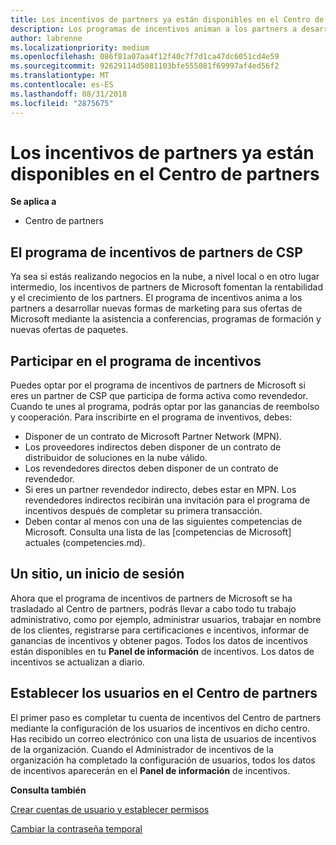 ```yaml
---
title: Los incentivos de partners ya están disponibles en el Centro de partners | Centro de partners
description: Los programas de incentivos animan a los partners a desarrollar nuevas técnicas de marketing, ofrecen formación y mucho más
author: labrenne
ms.localizationpriority: medium
ms.openlocfilehash: 086f81a07aa4f12f40c7f7d1ca47dc6051cd4e59
ms.sourcegitcommit: 92629114d5081103bfe555081f69997af4ed56f2
ms.translationtype: MT
ms.contentlocale: es-ES
ms.lasthandoff: 08/31/2018
ms.locfileid: "2875675"
---
```

# <a name="partner-incentives-is-now-on-partner-center"></a>Los incentivos de partners ya están disponibles en el Centro de partners 

**Se aplica a**

-  Centro de partners

## <a name="the-csp-partner-incentives-program"></a>El programa de incentivos de partners de CSP

Ya sea si estás realizando negocios en la nube, a nivel local o en otro lugar intermedio, los incentivos de partners de Microsoft fomentan la rentabilidad y el crecimiento de los partners. El programa de incentivos anima a los partners a desarrollar nuevas formas de marketing para sus ofertas de Microsoft mediante la asistencia a conferencias, programas de formación y nuevas ofertas de paquetes. 

## <a name="qualify-for-the-incentives-program"></a>Participar en el programa de incentivos

Puedes optar por el programa de incentivos de partners de Microsoft si eres un partner de CSP que participa de forma activa como revendedor.
Cuando te unes al programa, podrás optar por las ganancias de reembolso y cooperación. Para inscribirte en el programa de inventivos, debes: 
-   Disponer de un contrato de Microsoft Partner Network (MPN).  
-   Los proveedores indirectos deben disponer de un contrato de distribuidor de soluciones en la nube válido.
-   Los revendedores directos deben disponer de un contrato de revendedor.
-   Si eres un partner revendedor indirecto, debes estar en MPN. Los revendedores indirectos recibirán una invitación para el programa de incentivos después de completar su primera transacción. 
-   Deben contar al menos con una de las siguientes competencias de Microsoft. Consulta una lista de las [competencias de Microsoft] actuales (competencies.md).

## <a name="one-site-one-log-on"></a>Un sitio, un inicio de sesión

Ahora que el programa de incentivos de partners de Microsoft se ha trasladado al Centro de partners, podrás llevar a cabo todo tu trabajo administrativo, como por ejemplo, administrar usuarios, trabajar en nombre de los clientes, registrarse para certificaciones e incentivos, informar de ganancias de incentivos y obtener pagos. Todos los datos de incentivos están disponibles en tu **Panel de información** de incentivos. Los datos de incentivos se actualizan a diario.
 
## <a name="set-your-users-up-in-partner-center"></a>Establecer los usuarios en el Centro de partners
 
El primer paso es completar tu cuenta de incentivos del Centro de partners mediante la configuración de los usuarios de incentivos en dicho centro. Has recibido un correo electrónico con una lista de usuarios de incentivos de la organización. Cuando el Administrador de incentivos de la organización ha completado la configuración de usuarios, todos los datos de incentivos aparecerán en el **Panel de información** de incentivos.

**Consulta también**

[Crear cuentas de usuario y establecer permisos](create-user-accounts-and-set-permissions.md)

[Cambiar la contraseña temporal](change-your-temporary-password.md)

